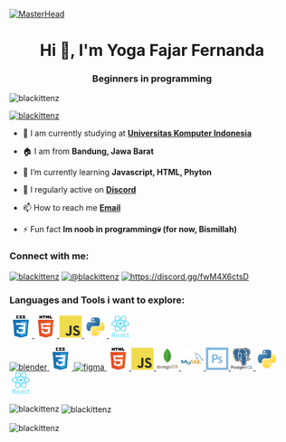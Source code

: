 [![MasterHead](https://cdn.discordapp.com/attachments/1039776131198488588/1095441307922608249/drift.gif)](https://discord.gg/fwM4X6ctsD)
<h1 align="center">Hi 👋, I'm Yoga Fajar Fernanda</h1>
<h3 align="center">Beginners in programming</h3>

<p align="left"> <img src="https://komarev.com/ghpvc/?username=blackittenz&label=Profile%20views&color=0e75b6&style=flat" alt="blackittenz" /> </p>

<p align="left"> <a href="https://twitter.com/blackittenz" target="blank"><img src="https://img.shields.io/twitter/follow/blackittenz?logo=twitter&style=for-the-badge" alt="blackittenz" /></a> </p>

- 🔭 I am currently studying at [**Universitas Komputer Indonesia**](https://www.unikom.ac.id/)

- 🏠 I am from **Bandung, Jawa Barat**

- 🌱 I’m currently learning **Javascript, HTML, Phyton**

- 💬 I regularly active on [**Discord**](https://discord.gg/fwM4X6ctsD)

- 📫 How to reach me [**Email**](yogafajarfernanda11@gmail.com)

- ⚡ Fun fact **Im noob in programming💀 (for now, Bismillah)**

<h3 align="left">Connect with me:</h3>
<p align="left">
<a href="https://twitter.com/blackittenz" target="blank"><img align="center" src="https://raw.githubusercontent.com/rahuldkjain/github-profile-readme-generator/master/src/images/icons/Social/twitter.svg" alt="blackittenz" height="30" width="40" /></a>
<a href="https://www.youtube.com/@blackittenz" target="blank"><img align="center" src="https://raw.githubusercontent.com/rahuldkjain/github-profile-readme-generator/master/src/images/icons/Social/youtube.svg" alt="@blackittenz" height="30" width="40" /></a>
<a href="https://discord.gg/https://discord.gg/fwM4X6ctsD" target="blank"><img align="center" src="https://raw.githubusercontent.com/rahuldkjain/github-profile-readme-generator/master/src/images/icons/Social/discord.svg" alt="https://discord.gg/fwM4X6ctsD" height="30" width="40" /></a>
</p>

<h3 align="left">Languages and Tools i want to explore:</h3>
<p align="left"> <a href="https://www.w3schools.com/css/" target="_blank" rel="noreferrer"> <img src="https://raw.githubusercontent.com/devicons/devicon/master/icons/css3/css3-original-wordmark.svg" alt="css3" width="40" height="40"/> </a> <a href="https://www.w3.org/html/" target="_blank" rel="noreferrer"> <img src="https://raw.githubusercontent.com/devicons/devicon/master/icons/html5/html5-original-wordmark.svg" alt="html5" width="40" height="40"/> </a> <a href="https://developer.mozilla.org/en-US/docs/Web/JavaScript" target="_blank" rel="noreferrer"> <img src="https://raw.githubusercontent.com/devicons/devicon/master/icons/javascript/javascript-original.svg" alt="javascript" width="40" height="40"/> </a> <a href="https://www.python.org" target="_blank" rel="noreferrer"> <img src="https://raw.githubusercontent.com/devicons/devicon/master/icons/python/python-original.svg" alt="python" width="40" height="40"/> </a> <a href="https://reactjs.org/" target="_blank" rel="noreferrer"> <img src="https://raw.githubusercontent.com/devicons/devicon/master/icons/react/react-original-wordmark.svg" alt="react" width="40" height="40"/> </a> </p>
<p align="left"> <a href="https://www.blender.org/" target="_blank" rel="noreferrer"> <img src="https://download.blender.org/branding/community/blender_community_badge_white.svg" alt="blender" width="40" height="40"/> </a> <a href="https://www.w3schools.com/css/" target="_blank" rel="noreferrer"> <img src="https://raw.githubusercontent.com/devicons/devicon/master/icons/css3/css3-original-wordmark.svg" alt="css3" width="40" height="40"/> </a> <a href="https://www.figma.com/" target="_blank" rel="noreferrer"> <img src="https://www.vectorlogo.zone/logos/figma/figma-icon.svg" alt="figma" width="40" height="40"/> </a> <a href="https://www.w3.org/html/" target="_blank" rel="noreferrer"> <img src="https://raw.githubusercontent.com/devicons/devicon/master/icons/html5/html5-original-wordmark.svg" alt="html5" width="40" height="40"/> </a> <a href="https://developer.mozilla.org/en-US/docs/Web/JavaScript" target="_blank" rel="noreferrer"> <img src="https://raw.githubusercontent.com/devicons/devicon/master/icons/javascript/javascript-original.svg" alt="javascript" width="40" height="40"/> </a> <a href="https://www.mongodb.com/" target="_blank" rel="noreferrer"> <img src="https://raw.githubusercontent.com/devicons/devicon/master/icons/mongodb/mongodb-original-wordmark.svg" alt="mongodb" width="40" height="40"/> </a> <a href="https://www.mysql.com/" target="_blank" rel="noreferrer"> <img src="https://raw.githubusercontent.com/devicons/devicon/master/icons/mysql/mysql-original-wordmark.svg" alt="mysql" width="40" height="40"/> </a> <a href="https://www.photoshop.com/en" target="_blank" rel="noreferrer"> <img src="https://raw.githubusercontent.com/devicons/devicon/master/icons/photoshop/photoshop-line.svg" alt="photoshop" width="40" height="40"/> </a> <a href="https://www.postgresql.org" target="_blank" rel="noreferrer"> <img src="https://raw.githubusercontent.com/devicons/devicon/master/icons/postgresql/postgresql-original-wordmark.svg" alt="postgresql" width="40" height="40"/> </a> <a href="https://www.python.org" target="_blank" rel="noreferrer"> <img src="https://raw.githubusercontent.com/devicons/devicon/master/icons/python/python-original.svg" alt="python" width="40" height="40"/> </a> <a href="https://reactjs.org/" target="_blank" rel="noreferrer"> <img src="https://raw.githubusercontent.com/devicons/devicon/master/icons/react/react-original-wordmark.svg" alt="react" width="40" height="40"/> </a> </p>

<p><img align="left" src="https://github-readme-stats.vercel.app/api/top-langs?username=blackittenz&show_icons=true&locale=en&layout=compact" alt="blackittenz" /></p>

<p>&nbsp;<img align="center" src="https://github-readme-stats.vercel.app/api?username=blackittenz&show_icons=true&locale=en" alt="blackittenz" /></p>

<p><img align="center" src="https://github-readme-streak-stats.herokuapp.com/?user=blackittenz&" alt="blackittenz" /></p>
